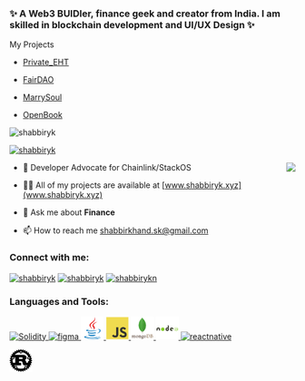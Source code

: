   
<h3 align="left">✨ A Web3 BUIDler, finance geek and creator from India. I am skilled in blockchain development and UI/UX Design ✨</h3>
My Projects

- [Private_EHT](https://github.com/shabbiryk/Private_EHT)

- [FairDAO](https://github.com/shabbiryk/FairDAO) 

- [MarrySoul](https://marry-soul.vercel.app/)

- [OpenBook](https://shabbiryk.xyz/openshelf)



<p align="left"> <img src="https://komarev.com/ghpvc/?username=shabbiryk&label=Profile%20views&color=0e75b6&style=flat" alt="shabbiryk" /> </p>

<p align="left"> <a href="https://twitter.com/shabbiryk" target="blank"><img src="https://img.shields.io/twitter/follow/shabbiryk?logo=twitter&style=for-the-badge" alt="shabbiryk" /></a> </p>
<img align='right' src="https://media2.giphy.com/media/3pTZ5pUYLUHh6/giphy.gif?cid=ecf05e47qztdtr5j5zmu561r9wv8ojwced5iy14s4gpinqj9&rid=giphy.gif&ct=s">

- 🔭 Developer Advocate for Chainlink/StackOS

- 👨‍💻 All of my projects are available at [www.shabbiryk.xyz](www.shabbiryk.xyz)

- 💬 Ask me about **Finance**

- 📫 How to reach me shabbirkhand.sk@gmail.com

<h3 align="left">Connect with me:</h3>
<p align="left">
<a href="https://twitter.com/shabbiryk" target="blank"><img align="center" src="https://raw.githubusercontent.com/rahuldkjain/github-profile-readme-generator/master/src/images/icons/Social/twitter.svg" alt="shabbiryk" height="30" width="40" /></a>
<a href="https://linkedin.com/in/shabbiryk" target="blank"><img align="center" src="https://raw.githubusercontent.com/rahuldkjain/github-profile-readme-generator/master/src/images/icons/Social/linked-in-alt.svg" alt="shabbiryk" height="30" width="40" /></a>
<a href="https://instagram.com/shabbiryk" target="blank"><img align="center" src="https://raw.githubusercontent.com/rahuldkjain/github-profile-readme-generator/master/src/images/icons/Social/instagram.svg" alt="shabbirykn" height="30" width="40" /></a>
</p>
<h3 align="left">Languages and Tools:</h3>
<p align="left"> 
 <a href="https://docs.soliditylang.org/en/v0.8.15/" target="_blank" rel="noreferrer"> <img src="https://img.shields.io/badge/Solidity-%23363636.svg?style=for-the-badge&logo=solidity&logoColor=white" alt="Solidity" width="40" height="40"/> </a> 
<a href="https://www.figma.com/" target="_blank" rel="noreferrer"> <img src="https://www.vectorlogo.zone/logos/figma/figma-icon.svg" alt="figma" width="40" height="40"/> </a> <a href="https://www.java.com" target="_blank" rel="noreferrer"> <img src="https://raw.githubusercontent.com/devicons/devicon/master/icons/java/java-original.svg" alt="java" width="40" height="40"/> </a> <a href="https://developer.mozilla.org/en-US/docs/Web/JavaScript" target="_blank" rel="noreferrer"> <img src="https://raw.githubusercontent.com/devicons/devicon/master/icons/javascript/javascript-original.svg" alt="javascript" width="40" height="40"/> </a> <a href="https://www.mongodb.com/" target="_blank" rel="noreferrer"> <img src="https://raw.githubusercontent.com/devicons/devicon/master/icons/mongodb/mongodb-original-wordmark.svg" alt="mongodb" width="40" height="40"/> </a> <a href="https://nodejs.org" target="_blank" rel="noreferrer"> <img src="https://raw.githubusercontent.com/devicons/devicon/master/icons/nodejs/nodejs-original-wordmark.svg" alt="nodejs" width="40" height="40"/> </a> <a href="https://reactnative.dev/" target="_blank" rel="noreferrer"> <img src="https://reactnative.dev/img/header_logo.svg" alt="reactnative" width="40" height="40"/> </a> <a href="https://www.rust-lang.org" target="_blank" rel="noreferrer">

<img src="https://raw.githubusercontent.com/devicons/devicon/master/icons/rust/rust-plain.svg" alt="rust" width="40" height="40"/> </a> 
 </p>


<!---<p><img align="center" src="https://github-readme-streak-stats.herokuapp.com/?user=shabbiryk&" alt="shabbiryk" /></p>-->
